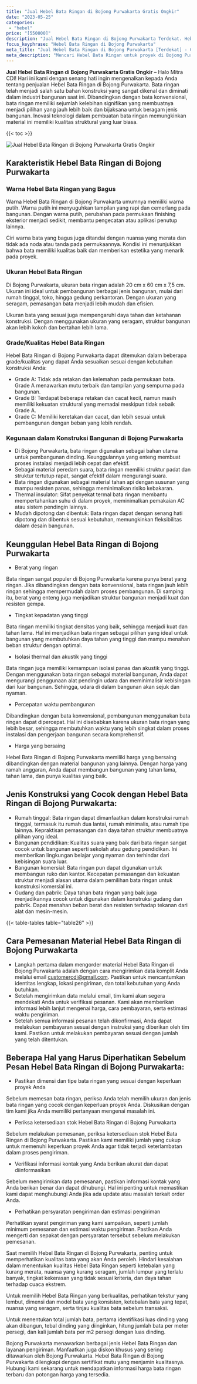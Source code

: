```yaml
---
title: "Jual Hebel Bata Ringan di Bojong Purwakarta Gratis Ongkir"
date: "2023-05-25"
categories:
 - "hebel"
price: "[550000]"
description: "Jual Hebel Bata Ringan di Bojong Purwakarta Terdekat. Hebel Bata Ringan ini sering digunakan dalam proyek pembangunan sebagai material dinding yang kokoh dan awet. Hubungi kami untuk informasi lebih lanjut."
focus_keyphrase: "Hebel Bata Ringan di Bojong Purwakarta"
meta_title: "Jual Hebel Bata Ringan di Bojong Purwakarta [Terdekat] - CDI"
meta_description: "Mencari Hebel Bata Ringan untuk proyek di Bojong Purwakarta? Kami menyediakan Hebel Bata Ringan berkualitas untuk bahan bangunan dinding. Dapatkan penawaran terbaik sekarang."
---
```


**Jual Hebel Bata Ringan di Bojong Purwakarta Gratis Ongkir** – Halo Mitra CDI! Hari ini kami dengan senang hati ingin mengenalkan kepada Anda tentang penjualan Hebel Bata Ringan di Bojong Purwakarta. Bata ringan telah menjadi salah satu bahan konstruksi yang sangat dikenal dan diminati dalam industri bangunan saat ini. Dibandingkan dengan bata konvensional, bata ringan memiliki sejumlah kelebihan signifikan yang membuatnya menjadi pilihan yang jauh lebih baik dan bijaksana untuk beragam jenis bangunan. Inovasi teknologi dalam pembuatan bata ringan memungkinkan material ini memiliki kualitas struktural yang luar biasa.

{{< toc >}}

![Jual Hebel Bata Ringan di Bojong Purwakarta Gratis Ongkir](/images/hebel/hebel-bataringan-31.jpg)

## Karakteristik Hebel Bata Ringan di Bojong Purwakarta

### Warna Hebel Bata Ringan yang Bagus

Warna Hebel Bata Ringan di Bojong Purwakarta umumnya memiliki warna putih. Warna putih ini menyuguhkan tampilan yang rapi dan cemerlang pada bangunan. Dengan warna putih, perubahan pada permukaan finishing eksterior menjadi sedikit, membantu pengecatan atau aplikasi penutup lainnya.

Ciri warna bata yang bagus juga ditandai dengan nuansa yang merata dan tidak ada noda atau tanda pada permukaannya. Kondisi ini menunjukkan bahwa bata memiliki kualitas baik dan memberikan estetika yang menarik pada proyek.

### Ukuran Hebel Bata Ringan

Di Bojong Purwakarta, ukuran bata ringan adalah 20 cm x 60 cm x 7,5 cm. Ukuran ini ideal untuk pembangunan berbagai jenis bangunan, mulai dari rumah tinggal, toko, hingga gedung perkantoran. Dengan ukuran yang seragam, pemasangan bata menjadi lebih mudah dan efisien.

Ukuran bata yang sesuai juga mempengaruhi daya tahan dan ketahanan konstruksi. Dengan menggunakan ukuran yang seragam, struktur bangunan akan lebih kokoh dan bertahan lebih lama.

### Grade/Kualitas Hebel Bata Ringan

Hebel Bata Ringan di Bojong Purwakarta dapat ditemukan dalam beberapa grade/kualitas yang dapat Anda sesuaikan sesuai dengan kebutuhan konstruksi Anda:

*   Grade A: Tidak ada retakan dan kelemahan pada permukaan bata. Grade A menawarkan mutu terbaik dan tampilan yang sempurna pada bangunan.
*   Grade B: Terdapat beberapa retakan dan cacat kecil, namun masih memiliki kekuatan struktural yang memadai meskipun tidak sebaik Grade A.
*   Grade C: Memiliki keretakan dan cacat, dan lebih sesuai untuk pembangunan dengan beban yang lebih rendah.

### Kegunaan dalam Konstruksi Bangunan di Bojong Purwakarta

*   Di Bojong Purwakarta, bata ringan digunakan sebagai bahan utama untuk pembangunan dinding. Keunggulannya yang enteng membuat proses instalasi menjadi lebih cepat dan efektif.
*   Sebagai material peredam suara, bata ringan memiliki struktur padat dan struktur tertutup rapat, sangat efektif dalam mengurangi suara.
*   Bata ringan digunakan sebagai material tahan api dengan susunan yang mampu resisten panas, sehingga meminimalkan risiko kebakaran.
*   Thermal insulator: Sifat penyekat termal bata ringan membantu mempertahankan suhu di dalam proyek, meminimalkan pemakaian AC atau sistem pendingin lainnya.
*   Mudah dipotong dan dibentuk: Bata ringan dapat dengan senang hati dipotong dan dibentuk sesuai kebutuhan, memungkinkan fleksibilitas dalam desain bangunan.

## Keunggulan Hebel Bata Ringan di Bojong Purwakarta

*   Berat yang ringan

Bata ringan sangat populer di Bojong Purwakarta karena punya berat yang ringan. Jika dibandingkan dengan bata konvensional, bata ringan jauh lebih ringan sehingga mempermudah dalam proses pembangunan. Di samping itu, berat yang enteng juga menjadikan struktur bangunan menjadi kuat dan resisten gempa.
*   Tingkat kepadatan yang tinggi

Bata ringan memiliki tingkat densitas yang baik, sehingga menjadi kuat dan tahan lama. Hal ini menjadikan bata ringan sebagai pilihan yang ideal untuk bangunan yang membutuhkan daya tahan yang tinggi dan mampu menahan beban struktur dengan optimal.
*   Isolasi thermal dan akustik yang tinggi

Bata ringan juga memiliki kemampuan isolasi panas dan akustik yang tinggi. Dengan menggunakan bata ringan sebagai material bangunan, Anda dapat mengurangi penggunaan alat pendingin udara dan meminimalisir kebisingan dari luar bangunan. Sehingga, udara di dalam bangunan akan sejuk dan nyaman.
*   Percepatan waktu pembangunan

Dibandingkan dengan bata konvensional, pembangunan menggunakan bata ringan dapat dipercepat. Hal ini disebabkan karena ukuran bata ringan yang lebih besar, sehingga membutuhkan waktu yang lebih singkat dalam proses instalasi dan pengerjaan bangunan secara komprehensif.
*   Harga yang bersaing

Hebel Bata Ringan di Bojong Purwakarta memiliki harga yang bersaing dibandingkan dengan material bangunan yang lainnya. Dengan harga yang ramah anggaran, Anda dapat membangun bangunan yang tahan lama, tahan lama, dan punya kualitas yang baik.

## Jenis Konstruksi yang Cocok dengan Hebel Bata Ringan di Bojong Purwakarta:

*   Rumah tinggal: Bata ringan dapat dimanfaatkan dalam konstruksi rumah tinggal, termasuk itu rumah dua lantai, rumah minimalis, atau rumah tipe lainnya. Kepraktisan pemasangan dan daya tahan struktur membuatnya pilihan yang ideal.
*   Bangunan pendidikan: Kualitas suara yang baik dari bata ringan sangat cocok untuk bangunan seperti sekolah atau gedung pendidikan. Ini memberikan lingkungan belajar yang nyaman dan terhindar dari kebisingan suara luar.
*   Bangunan komersial: Bata ringan pun dapat digunakan untuk membangun ruko dan kantor. Kecepatan pemasangan dan kekuatan struktur menjadi alasan utama dalam pemilihan bata ringan untuk konstruksi komersial ini.
*   Gudang dan pabrik: Daya tahan bata ringan yang baik juga menjadikannya cocok untuk digunakan dalam konstruksi gudang dan pabrik. Dapat menahan beban berat dan resisten terhadap tekanan dari alat dan mesin-mesin.

{{< table-tables table="table26" >}}

## Cara Pemesanan Material Hebel Bata Ringan di Bojong Purwakarta

*   Langkah pertama dalam mengorder material Hebel Bata Ringan di Bojong Purwakarta adalah dengan cara mengirimkan data komplit Anda melalui email customercdi@gmail.com. Pastikan untuk mencantumkan identitas lengkap, lokasi pengiriman, dan total kebutuhan yang Anda butuhkan.
*   Setelah mengirimkan data melalui email, tim kami akan segera mendekati Anda untuk verifikasi pesanan. Kami akan memberikan informasi lebih lanjut mengenai harga, cara pembayaran, serta estimasi waktu pengiriman.
*   Setelah semua informasi pesanan telah dikonfirmasi, Anda dapat melakukan pembayaran sesuai dengan instruksi yang diberikan oleh tim kami. Pastikan untuk melakukan pembayaran sesuai dengan jumlah yang telah ditentukan.

## Beberapa Hal yang Harus Diperhatikan Sebelum Pesan Hebel Bata Ringan di Bojong Purwakarta:

*   Pastikan dimensi dan tipe bata ringan yang sesuai dengan keperluan proyek Anda

Sebelum memesan bata ringan, periksa Anda telah memilih ukuran dan jenis bata ringan yang cocok dengan keperluan proyek Anda. Diskusikan dengan tim kami jika Anda memiliki pertanyaan mengenai masalah ini.
*   Periksa ketersediaan stok Hebel Bata Ringan di Bojong Purwakarta

Sebelum melakukan pemesanan, periksa ketersediaan stok Hebel Bata Ringan di Bojong Purwakarta. Pastikan kami memiliki jumlah yang cukup untuk memenuhi keperluan proyek Anda agar tidak terjadi keterlambatan dalam proses pengiriman.
*   Verifikasi informasi kontak yang Anda berikan akurat dan dapat diinformasikan

Sebelum mengirimkan data pemesanan, pastikan informasi kontak yang Anda berikan benar dan dapat dihubungi. Hal ini penting untuk memastikan kami dapat menghubungi Anda jika ada update atau masalah terkait order Anda.
*   Perhatikan persyaratan pengiriman dan estimasi pengiriman

Perhatikan syarat pengiriman yang kami sampaikan, seperti jumlah minimum pemesanan dan estimasi waktu pengiriman. Pastikan Anda mengerti dan sepakat dengan persyaratan tersebut sebelum melakukan pemesanan.

Saat memilih Hebel Bata Ringan di Bojong Purwakarta, penting untuk memperhatikan kualitas bata yang akan Anda peroleh. Hindari kesalahan dalam menentukan kualitas Hebel Bata Ringan seperti ketebalan yang kurang merata, nuansa yang kurang seragam, jumlah lumpur yang terlalu banyak, tingkat kekerasan yang tidak sesuai kriteria, dan daya tahan terhadap cuaca ekstrem.

Untuk memilih Hebel Bata Ringan yang berkualitas, perhatikan tekstur yang lembut, dimensi dan model bata yang konsisten, ketebalan bata yang tepat, nuansa yang seragam, serta tinjau kualitas bata sebelum transaksi.

Untuk menentukan total jumlah bata, pertama identifikasi luas dinding yang akan dibangun, tebal dinding yang diinginkan, hitung jumlah bata per meter persegi, dan kali jumlah bata per m2 persegi dengan luas dinding.

Bojong Purwakarta menawarkan berbagai jenis Hebel Bata Ringan dan layanan pengiriman. Manfaatkan juga diskon khusus yang sering ditawarkan oleh Bojong Purwakarta. Hebel Bata Ringan di Bojong Purwakarta dilengkapi dengan sertifikat mutu yang menjamin kualitasnya. Hubungi kami sekarang untuk mendapatkan informasi harga bata ringan terbaru dan potongan harga yang tersedia.